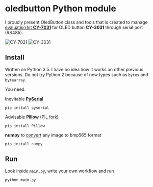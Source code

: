 # oledbutton Python module

I proudly present OledButton class and tools that is created to manage [evaluation kit **CY-7031**][1] for OLED button **CY-3031** through serial port (RS485).

![CY-7031](http://www.cyo.com.tw/images/product/CY-7031.jpg) ![CY-3031](http://www.cyo.com.tw/images/product/CY-2031.jpg)

## Install

Written on Python 3.5. I have no idea how it works on other previous versions. Do not try Python 2 because of new types such as `bytes` and `bytearray`.

You need:

Inevitable [**PySerial**][2]
```
pip install pyserial
```

Advisable [**Pillow** (PIL fork)][3]
```
pip install Pillow
```

**numpy** to [convert][4] any image to bmp565 format
```
pip install numpy
```

## Run

Look inside `main.py`, write your own workflow and run

```
python main.py
```

[1]: http://www.cyo.com.tw/evaluation_kit.htm
[2]: http://pyserial.readthedocs.org/en/latest/pyserial_api.html
[3]: https://pillow.readthedocs.org/en/3.1.x/handbook/tutorial.html
[4]: https://toster.ru/q/298153
